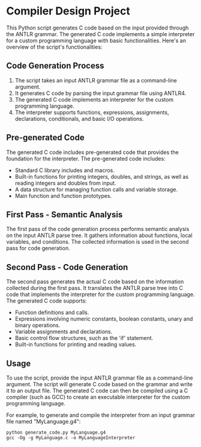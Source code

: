 # Compiler Design Project

This Python script generates C code based on the input provided through the ANTLR grammar. The generated C code implements a simple interpreter for a custom programming language with basic functionalities. Here's an overview of the script's functionalities:

## Code Generation Process

1. The script takes an input ANTLR grammar file as a command-line argument.
2. It generates C code by parsing the input grammar file using ANTLR4.
3. The generated C code implements an interpreter for the custom programming language.
4. The interpreter supports functions, expressions, assignments, declarations, conditionals, and basic I/O operations.

## Pre-generated Code

The generated C code includes pre-generated code that provides the foundation for the interpreter. The pre-generated code includes:

- Standard C library includes and macros.
- Built-in functions for printing integers, doubles, and strings, as well as reading integers and doubles from input.
- A data structure for managing function calls and variable storage.
- Main function and function prototypes.

## First Pass - Semantic Analysis

The first pass of the code generation process performs semantic analysis on the input ANTLR parse tree. It gathers information about functions, local variables, and conditions. The collected information is used in the second pass for code generation.

## Second Pass - Code Generation

The second pass generates the actual C code based on the information collected during the first pass. It translates the ANTLR parse tree into C code that implements the interpreter for the custom programming language. The generated C code supports:

- Function definitions and calls.
- Expressions involving numeric constants, boolean constants, unary and binary operations.
- Variable assignments and declarations.
- Basic control flow structures, such as the 'if' statement.
- Built-in functions for printing and reading values.

## Usage

To use the script, provide the input ANTLR grammar file as a command-line argument. The script will generate C code based on the grammar and write it to an output file. The generated C code can then be compiled using a C compiler (such as GCC) to create an executable interpreter for the custom programming language.

For example, to generate and compile the interpreter from an input grammar file named "MyLanguage.g4":

```shell
python generate_code.py MyLanguage.g4
gcc -Og -g MyLanguage.c -o MyLanguageInterpreter

